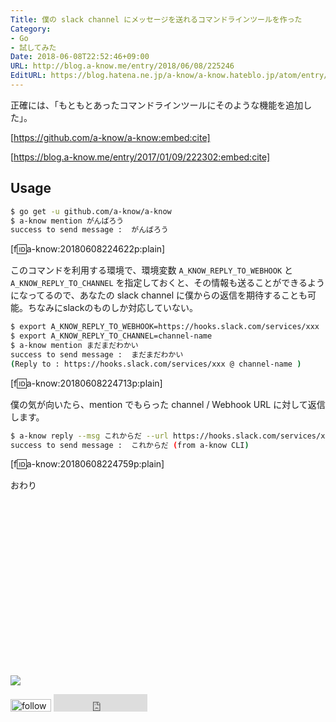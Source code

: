 ```yaml
---
Title: 僕の slack channel にメッセージを送れるコマンドラインツールを作った
Category:
- Go
- 試してみた
Date: 2018-06-08T22:52:46+09:00
URL: http://blog.a-know.me/entry/2018/06/08/225246
EditURL: https://blog.hatena.ne.jp/a-know/a-know.hateblo.jp/atom/entry/17391345971652282528
---
```


正確には、「もともとあったコマンドラインツールにそのような機能を追加した」。



[https://github.com/a-know/a-know:embed:cite]




[https://blog.a-know.me/entry/2017/01/09/222302:embed:cite]





<!-- more -->



## Usage
```sh
$ go get -u github.com/a-know/a-know
$ a-know mention がんばろう       
success to send message :  がんばろう
```

[f:id:a-know:20180608224622p:plain]


このコマンドを利用する環境で、環境変数 `A_KNOW_REPLY_TO_WEBHOOK` と `A_KNOW_REPLY_TO_CHANNEL` を指定しておくと、その情報も送ることができるようになってるので、あなたの slack channel に僕からの返信を期待することも可能。ちなみにslackのものしか対応していない。

```sh
$ export A_KNOW_REPLY_TO_WEBHOOK=https://hooks.slack.com/services/xxx
$ export A_KNOW_REPLY_TO_CHANNEL=channel-name
$ a-know mention まだまだわかい                                      
success to send message :  まだまだわかい
(Reply to : https://hooks.slack.com/services/xxx @ channel-name )
```

[f:id:a-know:20180608224713p:plain]


僕の気が向いたら、mention でもらった channel / Webhook URL に対して返信します。

```sh
$ a-know reply --msg これからだ --url https://hooks.slack.com/services/xxx --ch channel-name
success to send message :  これからだ (from a-know CLI)
```

[f:id:a-know:20180608224759p:plain]


おわり


<div>
<br>
<script async src="//pagead2.googlesyndication.com/pagead/js/adsbygoogle.js"></script>
<!-- article-bottom2 -->
<ins class="adsbygoogle"
     style="display:inline-block;width:300px;height:250px"
     data-ad-client="ca-pub-3463034538369189"
     data-ad-slot="5274552934"></ins>
<script>
(adsbygoogle = window.adsbygoogle || []).push({});
</script>

<a href="http://bit.ly/grassgraph" target='blank' rel="nofollow"><img src="https://cdn-ak.f.st-hatena.com/images/fotolife/a/a-know/20170405/20170405220342.png"></a>
<br>
</div>

<div>
<a href='http://cloud.feedly.com/#subscription%2Ffeed%2Fhttp%3A%2F%2Fblog.a-know.me%2Ffeed'  target='blank'><img id='feedlyFollow' src='http://s3.feedly.com/img/follows/feedly-follow-rectangle-volume-small_2x.png' alt='follow us in feedly' width='65' height='20'></a>



<iframe src="http://blog.hatena.ne.jp/a-know/a-know.hateblo.jp/subscribe/iframe" allowtransparency="true" frameborder="0" scrolling="no" width="150" height="28"></iframe>
</div>
